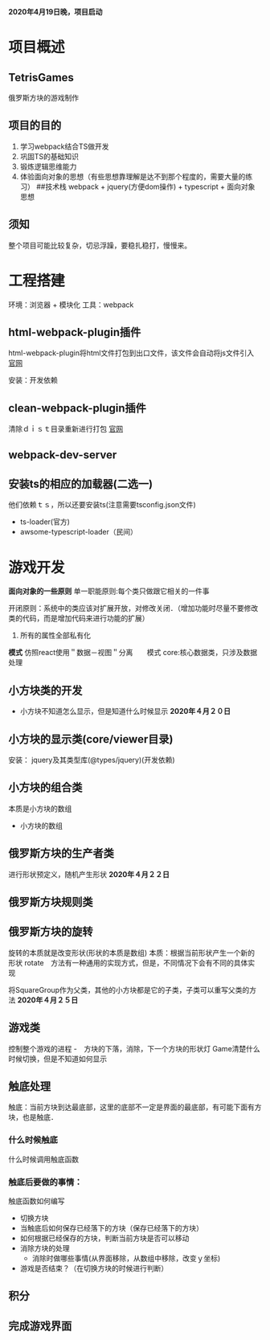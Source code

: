 **2020年4月19日晚，项目启动**
# 项目概述
## TetrisGames
俄罗斯方块的游戏制作
## 项目的目的
1. 学习webpack结合TS做开发
2. 巩固TS的基础知识
3. 锻炼逻辑思维能力
4. 体验面向对象的思想（有些思想靠理解是达不到那个程度的，需要大量的练习）
##技术栈
webpack + jquery(方便dom操作) + typescript + 面向对象思想
## 须知
整个项目可能比较复杂，切忌浮躁，要稳扎稳打，慢慢来。


# 工程搭建
环境：浏览器 + 模块化
工具：webpack
## html-webpack-plugin插件
html-webpack-plugin将html文件打包到出口文件，该文件会自动将js文件引入
[官网](https://www.npmjs.com/package/html-webpack-plugin)

安装：开发依赖

## clean-webpack-plugin插件
清除ｄｉｓｔ目录重新进行打包
[官网](npmjs.com/package/clean-webpack-plugin)
## webpack-dev-server
## 安装ts的相应的加载器(二选一)
他们依赖ｔｓ，所以还要安装ts(注意需要tsconfig.json文件)
- ts-loader(官方)
- awsome-typescript-loader（民间）

# 游戏开发
**面向对象的一些原则**
单一职能原则:每个类只做跟它相关的一件事

开闭原则：系统中的类应该对扩展开放，对修改关闭．（增加功能时尽量不要修改类的代码，而是增加代码来进行功能的扩展）

1. 所有的属性全部私有化


**模式**
仿照react使用＂数据－视图＂分离　　模式
core:核心数据类，只涉及数据处理
## 小方块类的开发
- 小方块不知道怎么显示，但是知道什么时候显示
**2020年４月２０日**
## 小方块的显示类(core/viewer目录)

安装：
jquery及其类型库(@types/jquery)(开发依赖)
## 小方块的组合类
本质是小方块的数组
- 小方块的数组
## 俄罗斯方块的生产者类
进行形状预定义，随机产生形状
**2020年４月２２日**
## 俄罗斯方块规则类
## 俄罗斯方块的旋转
旋转的本质就是改变形状(形状的本质是数组)
本质：根据当前形状产生一个新的形状
rotate　方法有一种通用的实现方式，但是，不同情况下会有不同的具体实现

将SquareGroup作为父类，其他的小方块都是它的子类，子类可以重写父类的方法
**2020年４月２５日**
## 游戏类
控制整个游戏的进程
-　方块的下落，消除，下一个方块的形状灯
Game清楚什么时候切换，但是不知道如何显示

## 触底处理
触底：当前方块到达最底部，这里的底部不一定是界面的最底部，有可能下面有方块，也是触底．
### 什么时候触底
什么时候调用触底函数
### 触底后要做的事情：
触底函数如何编写
- 切换方块
- 当触底后如何保存已经落下的方块（保存已经落下的方块）
- 如何根据已经保存的方块，判断当前方块是否可以移动
- 消除方块的处理
    - 消除时做哪些事情(从界面移除，从数组中移除，改变ｙ坐标)
- 游戏是否结束？（在切换方块的时候进行判断）
## 积分

## 完成游戏界面